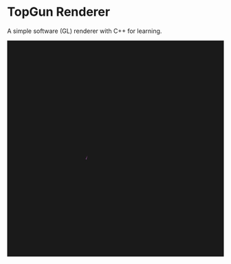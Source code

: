 # TopGun Renderer
A simple software (GL) renderer with C++ for learning.

![img](screenshot/step-by-step.gif)
